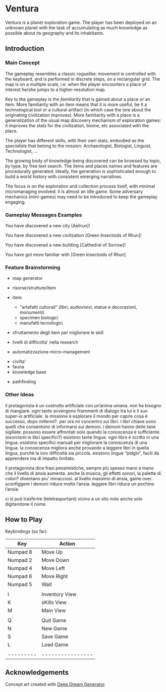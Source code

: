 # Ventura

Ventura is a planet exploration game.
The player has been deployed on an unknown planet with the task of accumulating as much knowledge as possible about its geography and its inhabitants.

## Introduction

### Main Concept

The gameplay resembles a classic roguelike: movement is controlled with the keyboard, and is performed in discrete steps, on a rectangular grid.
The map is on a multiple scale, i.e. when the player encounters a place of interest he/she jumps to a higher-resolution map.

Key to the gameplay is the *familiarity* that is gained about a place or an item. More familiarity with an item means that it is more useful, be it a technological tool or a cultural artifact (in which case the lore about the originating civilization improves). More familiarity with a place is a generalization of the usual map discovery mechanism of exploration games: it improves the stats for the civilization, biome, etc associated with the place.

The player has different skills, with their own stats, embodied as the *specialists* that belong to the mission: Archaeologist, Biologist, Linguist, Technologist, ...


The growing body of knowledge being discovered can be browsed by topic, by type, by free text search.
The items and places names and features are procedurally generated. Ideally, the generation is sophisticated enough to build a world history with consistent emerging narratives.

The focus is on the exploration and collection process itself, with minimal micromanaging involved: it is almost an idle game. Some adversary mechanics (mini-games) may need to be introduced to keep the gameplay engaging.




### Gameplay Messages Examples
You have discovered a new city [Aelirun]!

You have discovered a new civilization [Green Insectoids of Rhun]!

You have discovered a new building [Cathedral of Sorrow]!

You have got more familiar with [Green Insectoids of Rhun]



### Feature Brainstorming
- map generator

- risorse/strutture/item

- item:
	- "artefatti culturali" (libri, audiovisivi, statue e decorazioni, monumenti)
	- specimen biologici
	- manufatti tecnologici

- sfruttamento degli item per migliorare le skill

- livelli di difficolta' nella research

+ automatizzazione micro-management

- civilta'
- fauna
- knowledge base

+ pathfinding


### Other Ideas
il protagonista è un costrutto artificiale con un’anima umana. non ha bisogno di mangiare.
ogni tanto avvengono frammenti di dialogo tra lui e il suo super-io artificiale.
la missione è esplorare il mondo per capire cosa è successo, dopo millenni?.
per ora mi concentro sui libri.
i libri chiave sono quelli che consentono di informarsi sui demoni.
i demoni hanno delle tane sigillate. possono essere affrontati solo quando la conoscenza è sufficiente. (esorcismi in libri specifici?)
esistono tante lingue. ogni libro è scritto in una lingua. esistono specifici manuali per migliorare la conoscenza di una lingua. la conoscenza migliora anche provando a leggere libri in quella lingua, purchè la loro difficoltà sia piccola.
esistono lingue “pidgin”, facili da apprendere ma di impatto limitato.

il protagonista dice frasi pessimistiche, sempre più spesso mano a mano che il livello di ansia aumenta. anche la musica, gli effetti sonori, la palette di colori? diventano piu' minacciosi.
al livello massimo di ansia, game over. sconfiggere i demoni riduce molto l’ansia. leggere libri riduce un pochino l’ansia. 

ci si può trasferire (teletrasportare) vicino a un sito noto anche solo digitandone il nome.


## How to Play

Keybindings (so far):

|    Key    | Action           |
| --------- | ---------------- |
| Numpad 8  | Move Up          |
| Numpad 2  | Move Down        |
| Numpad 4  | Move Left        |
| Numpad 6  | Move Right       |
| Numpad 5  | Wait             |
|           |                  |
|    I      | Inventory View   |
|    K      | sKills View      |
|    M      | Main View        |
|           |                  |
|    Q      | Quit Game        |
|    N      | New Game         |
|    S      | Save Game        |
|    L      | Load Game        |
|           |                  |
| --------- | ---------------- |


## Acknowledgements
Concept art created with [Deep Dream Generator](https://deepdreamgenerator.com/).

